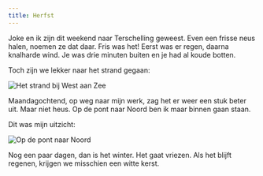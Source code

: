 ```yaml
---
title: Herfst
---
```


Joke en ik zijn dit weekend naar Terschelling geweest. Even een frisse neus halen, noemen ze dat daar. Fris was het! Eerst was er regen, daarna knalharde wind. Je was drie minuten buiten en je had al koude botten. 

Toch zijn we lekker naar het strand gegaan:

![Het strand bij West aan Zee](https://lh3.googleusercontent.com/kuYCRTdJTWt4-xyjVOrWAWrkHNCvS6PYSD89mXB2jgvxo4LVWBkqsjcvm2z0ag9Z8ATocahzFl2vtKf-HFqzl4r3Or9pBK-AyJrycSUzQdQbeKqsTjP8PcH0gv5pPIxNfi6LimtYiEQipb0-m7T4Nej8jTq9fhnyrQPbj1D5AzNeTqhA4c_62izPPr2K_m5fhLB0rciv_mkQ9TtxYZnzohGHY25LOejfOjBk2oJet301OlaWtxKnocU_efPIu1CxkYF061_aku5NEz2QwGjRGp4MDA8d84mlSvyBEP63gOC95Q1Rcend8_JmiQjRYAOX6DcCHmBwfd1VU-HPQxzczn3EU55nZODq-0LCbWZkaukX7XlomnIjeoO_j2q-k8jti9YzsA4_w1hfQrz56FCZvd6Tossn3Tjta_cUqtsupvYu6TQR9WWd8tJhm05OFpnLUaWpfGivEKaJjlhBtxURAv5FR_ENe1AP6Lb9kTdABOpSOuL2GYRmvEa29yvCtOUOMn7b0cod5IsDVCT3aDBmbb4DYRAzknHWohmd6_eUqyZ7zl7C0UO9Wx-wcHA9Nu9-OF15OBZvoWAfYZdmyqrPcnWu9MKgZucBm10TsN0I5UJstVIMgLkxYuuRCrimUEf5fGj2yESARBtj-SCe_a2ir2bWEA=w1440-h960-no)

Maandagochtend, op weg naar mijn werk, zag het er weer een stuk beter uit. Maar niet heus. Op de pont naar Noord ben ik maar binnen gaan staan. 

Dit was mijn uitzicht: 

![Op de pont naar Noord](https://lh3.googleusercontent.com/1auQajGTcmJtenbM7hMDG7-fcdUuJdJhqvPKULw2Ar5q97Vz-J3_hLKqiFWnQMi8zMtPI8DiIigBrmy6DSidgdYl8n31YeIDDyDwVuyS2NreyYNfNcjxaGem2pxPtW3gNQnvt3OwSu4Hq698HptfCU2ErymZaZto8qnl87kkoflJEQkQ8HMwGf-C5nF4Dxazwb_OxNVBtqCgP9Foc_L_ZyJkbexIlfiCpFJreGJXqktYrkxtGFxSVTMMMAUvnZ9JJehvzqJNllPhbCUk-Tn7DuHJD1MFp-fPPu74uNS-LCFDwc8_YnSXrqHzF2qRjDHDUqVil73WGKt6b1ghR_BdGLsU39hH-YhcPZBMZ-eL1AJSMvcdWg6ZDko7Tb7vrJAZA2uW4OwCpmJA6ydKo6uJPXndMGEJQaHjisRl__ELtIbcmsVrL0FSFW-wpoUDYmouZ_WUX9TEGe1dxio1KvyXdqxZEzdyZLibEkpc_KgQdt-9-HJRnXVOO9CjZADr3qk-aCRekBdMG98BmTu4fOAbjfOtq9l1QTqxPjGz2tmQijOFB5JZXm5mCYwVoq5TptvNOrOUbq01-GCIxbozDKMxNopLlhRt5ou6oQBUtIRhtjrJ2m7h_BNSzPGC8_-g4CY66liPJ47VT7u4KPdvZproVAO8fw=w2304-h1728-no)

Nog een paar dagen, dan is het winter. Het gaat vriezen. Als het blijft regenen, krijgen we misschien een witte kerst. 
